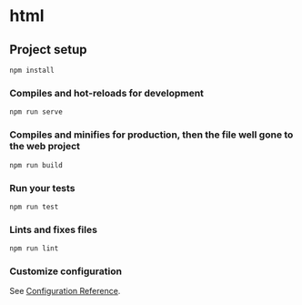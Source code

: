 # html

## Project setup
```
npm install
```

### Compiles and hot-reloads for development
```
npm run serve
```

### Compiles and minifies for production, then the file well gone to the web project
```
npm run build
```

### Run your tests
```
npm run test
```

### Lints and fixes files
```
npm run lint
```

### Customize configuration
See [Configuration Reference](https://cli.vuejs.org/config/).
